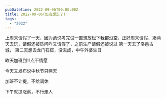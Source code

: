 ```yaml
---
pubDatetime: 2022-09-06T00:00:00Z
title: 2022-09-06(加班想走了)
tags:
  - "2022"
---
```


上周末请假了一天，因为范说考完试一直想放松下我都没空，正好周末请假，凑两天去玩，请假还被质问咋又请假了，之前生产请假还被说过
第一天去了洛邑古城，
第二天想去龙门石窟，没去成，中午外婆生日

昨天加班到11点不情愿

今天又发布说中秋节只两天

加班不让提，不给调休

下午就提涨薪，不行走人
